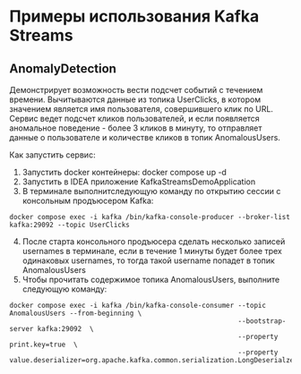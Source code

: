 # Примеры использования Kafka Streams

## AnomalyDetection
Демонстрирует возможность вести подсчет событий с течением времени. Вычитываются данные из
топика UserClicks, в котором значением является имя пользователя, совершившего клик по URL.
Сервис ведет подсчет кликов пользователей, и если появляется аномальное поведение - более 3
кликов в минуту, то отправляет данные о пользователе и количестве кликов в топик AnomalousUsers. 

Как запустить сервис:
1. Запустить docker контейнеры: docker compose up -d
2. Запустить в IDEA приложение KafkaStreamsDemoApplication
3. В терминале выполнитследующую команду по открытию сессии с консольным продъюсером Kafka:
```shell
docker compose exec -i kafka /bin/kafka-console-producer --broker-list kafka:29092 --topic UserClicks
```
4. После старта консольного продъюсера сделать несколько записей usernames в терминале,
   если в течение 1 минуты будет более трех одинаковых usernames, то тогда такой username попадет в 
   топик AnomalousUsers
5. Чтобы прочитать содержимое топика AnomalousUsers, выполните следующую команду:
```shell
docker compose exec -i kafka /bin/kafka-console-consumer --topic AnomalousUsers --from-beginning \
                                                         --bootstrap-server kafka:29092  \
                                                         --property print.key=true  \
                                                         --property value.deserializer=org.apache.kafka.common.serialization.LongDeserialzer
```